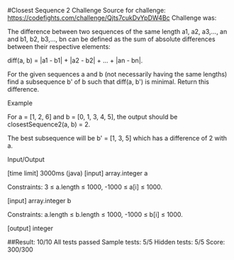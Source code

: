 #Closest Sequence 2 Challenge
Source for challenge: https://codefights.com/challenge/Qjts7cukDvYpDW4Bc
Challenge was:

The difference between two sequences of the same length a1, a2, a3,..., an and b1, b2, b3,..., bn can be defined as the sum of absolute differences between their respective elements:

diff(a, b) = |a1 - b1| + |a2 - b2| + ... + |an - bn|.

For the given sequences a and b (not necessarily having the same lengths) find a subsequence b' of b such that diff(a, b') is minimal. Return this difference.

Example

For a = [1, 2, 6] and b = [0, 1, 3, 4, 5], the output should be
closestSequence2(a, b) = 2.

The best subsequence will be b' = [1, 3, 5] which has a difference of 2 with a.

Input/Output

[time limit] 3000ms (java)
[input] array.integer a

Constraints:
3 ≤ a.length ≤ 1000,
-1000 ≤ a[i] ≤ 1000.

[input] array.integer b

Constraints:
a.length ≤ b.length ≤ 1000,
-1000 ≤ b[i] ≤ 1000.

[output] integer

##Result:
10/10
All tests passed
Sample tests: 5/5
Hidden tests: 5/5
Score: 300/300
